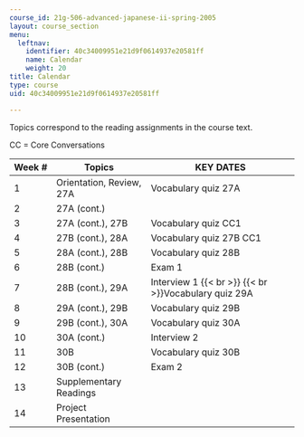 ```yaml
---
course_id: 21g-506-advanced-japanese-ii-spring-2005
layout: course_section
menu:
  leftnav:
    identifier: 40c34009951e21d9f0614937e20581ff
    name: Calendar
    weight: 20
title: Calendar
type: course
uid: 40c34009951e21d9f0614937e20581ff

---
```


Topics correspond to the reading assignments in the course text.

CC = Core Conversations

| Week # | Topics | KEY DATES |
| --- | --- | --- |
| 1 | Orientation, Review, 27A | Vocabulary quiz 27A |
| 2 | 27A (cont.) |  |
| 3 | 27A (cont.), 27B | Vocabulary quiz CC1 |
| 4 | 27B (cont.), 28A | Vocabulary quiz 27B CC1 |
| 5 | 28A (cont.), 28B | Vocabulary quiz 28B |
| 6 | 28B (cont.) | Exam 1 |
| 7 | 28B (cont.), 29A | Interview 1  {{< br >}}  {{< br >}}Vocabulary quiz 29A |
| 8 | 29A (cont.), 29B | Vocabulary quiz 29B |
| 9 | 29B (cont.), 30A | Vocabulary quiz 30A |
| 10 | 30A (cont.) | Interview 2 |
| 11 | 30B | Vocabulary quiz 30B |
| 12 | 30B (cont.) | Exam 2 |
| 13 | Supplementary Readings |  |
| 14 | Project Presentation |